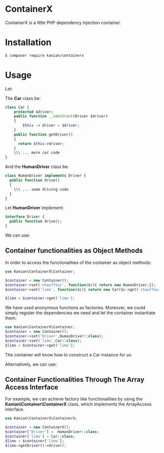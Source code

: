 # ContainerX

ContainerX is a little PHP dependency injection container.

# Installation
```bash
$ composer require kanian/containerx
```
# Usage
Let:

The **Car** class be:
```php
class Car {
	protected $driver;
    public function __construct(Driver $driver)
    {
    	$this -> driver = $driver;
    }
    public function getDriver()
    {
      return $this->driver;
    }
    \\\ ... more car code
}
```
And the **HumanDriver** class be:
```php
class HumanDriver implements Driver {
  public function drive()
  {
  	\\\ ... some driving code
  }
}
```
Let **HumanDriver** implement:
```php
interface Driver {
  public function drive();
}
```
We can use:
## Container functionalities as Object Methods
In order to access the functionalities of the container as object methods:
```php
use Kanian\ContainerX\Container;

$container = new Container();
$container->set('chauffeur', function($c){ return new HumanDriver;});
$container->set('limo', function($c){ return new Car($c->get('chauffeur'));};);

$limo = $container->get('limo');
```
We have used anonymous functions as factories.
Moreover, we could simply register the dependencies we need and let the container instantiate them:
```php
use Kanian\ContainerX\Container;
$container = new Container();
$container->set('Driver',HumanDriver::class);
$container->set('limo',Car::class);
$limo = $container->get('limo');
```
The container will know how to construct a Car instance for us.

Alternatively, we can use:
## Container Functionalities Through The Array Access Interface
For example, we can achieve factory like functionalities by using the **Kanian\Container\ContainerX** class, which implements the ArrayAccess interface.

```php
use Kanian\ContainerX\ContainerX;

$container = new ContainerX();
$container['Driver'] =  HumanDriver::class;
$container['limo'] = Car::class;
$limo = $container['limo'];
$limo->getDriver()->drive();
```
